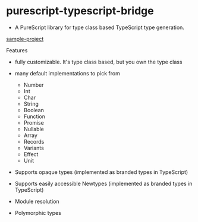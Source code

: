 # purescript-typescript-bridge

- A PureScript library for type class based TypeScript type generation.

[sample-project](https://github.com/thought2/purescript-typescript-bridge.sample-project)

Features

- fully customizable. It's type class based, but you own the type class
- many default implementations to pick from
  - Number
  - Int
  - Char
  - String
  - Boolean
  - Function
  - Promise
  - Nullable
  - Array
  - Records
  - Variants
  - Effect
  - Unit

- Supports opaque types (implemented as branded types in TypeScript)
- Supports easily accessible Newtypes (implemented as branded types in TypeScript)
- Module resolution
- Polymorphic types